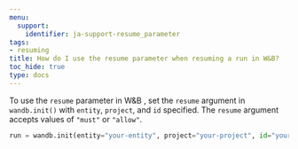 ```yaml
---
menu:
  support:
    identifier: ja-support-resume_parameter
tags:
- resuming
title: How do I use the resume parameter when resuming a run in W&B?
toc_hide: true
type: docs
---
```


To use the `resume` parameter in W&B , set the `resume` argument in `wandb.init()` with `entity`, `project`, and `id` specified. The `resume` argument accepts values of `"must"` or `"allow"`. 

  ```python
  run = wandb.init(entity="your-entity", project="your-project", id="your-run-id", resume="must")
  ```